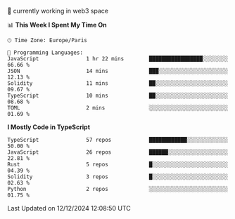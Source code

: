 🔭 currently working in web3 space

<!--START_SECTION:waka-->
📊 **This Week I Spent My Time On** 

```text
🕑︎ Time Zone: Europe/Paris

💬 Programming Languages: 
JavaScript               1 hr 22 mins        █████████████████░░░░░░░░   66.66 % 
JSON                     14 mins             ███░░░░░░░░░░░░░░░░░░░░░░   12.13 % 
Solidity                 11 mins             ██░░░░░░░░░░░░░░░░░░░░░░░   09.67 % 
TypeScript               10 mins             ██░░░░░░░░░░░░░░░░░░░░░░░   08.68 % 
TOML                     2 mins              ░░░░░░░░░░░░░░░░░░░░░░░░░   01.69 % 
```

**I Mostly Code in TypeScript** 

```text
TypeScript               57 repos            ████████████░░░░░░░░░░░░░   50.00 % 
JavaScript               26 repos            ██████░░░░░░░░░░░░░░░░░░░   22.81 % 
Rust                     5 repos             █░░░░░░░░░░░░░░░░░░░░░░░░   04.39 % 
Solidity                 3 repos             █░░░░░░░░░░░░░░░░░░░░░░░░   02.63 % 
Python                   2 repos             ░░░░░░░░░░░░░░░░░░░░░░░░░   01.75 % 
```




 Last Updated on 12/12/2024 12:08:50 UTC
<!--END_SECTION:waka-->
